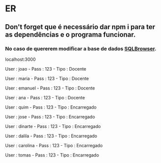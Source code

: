 # ER

## Don't forget que é necessário dar npm i para ter as dependências e o programa funcionar.

### No caso de quererem modificar a base de dados [SQLBrowser](https://sqlitebrowser.org/).

localhost:3000

User : joao - Pass : 123 - Tipo : Docente

User : maria - Pass : 123 - Tipo : Docente

User : emanuel - Pass : 123 - Tipo : Docente

User : ana - Pass : 123 - Tipo : Docente

User : quim - Pass : 123 - Tipo : Encarregado

User : jose - Pass : 123 - Tipo : Encarregado

User : dinarte - Pass : 123 - Tipo : Encarregado

User : dalila - Pass : 123 - Tipo : Encarregado

User : carolina - Pass : 123 - Tipo : Encarregado

User : tomas - Pass : 123 - Tipo : Encarregado
